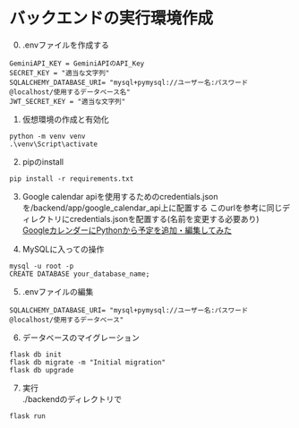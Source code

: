 # バックエンドの実行環境作成
0. .envファイルを作成する
```
GeminiAPI_KEY = GeminiAPIのAPI_Key
SECRET_KEY = "適当な文字列"
SQLALCHEMY_DATABASE_URI= "mysql+pymysql://ユーザー名:パスワード@localhost/使用するデータベース名"
JWT_SECRET_KEY = "適当な文字列"
```

1. 仮想環境の作成と有効化
```
python -m venv venv
.\venv\Script\activate
```

2. pipのinstall
```
pip install -r requirements.txt
```

3. Google calendar apiを使用するためのcredentials.jsonを/backend/app/google_calendar_api上に配置する
このurlを参考に同じディレクトリにcredentials.jsonを配置する(名前を変更する必要あり)  
[GoogleカレンダーにPythonから予定を追加・編集してみた](https://dev.classmethod.jp/articles/google-calendar-api-create-schedule/)  

4. MySQLに入っての操作
```
mysql -u root -p
CREATE DATABASE your_database_name;
```

5. .envファイルの編集
```
SQLALCHEMY_DATABASE_URI= "mysql+pymysql://ユーザー名:パスワード@localhost/使用するデータベース"
```

6. データベースのマイグレーション
```
flask db init
flask db migrate -m "Initial migration"
flask db upgrade
```

7. 実行  
./backendのディレクトリで
```
flask run
```